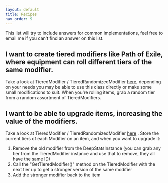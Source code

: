 ```yaml
---
layout: default
title: Recipes
nav_order: 9
---
```


This list will try to include answers for common implementations, feel free to email me if you can't find an answer on this list.

## I want to create tiered modifiers like Path of Exile, where equipment can roll different tiers of the same modifier.
Take a look at TieredModifier / TieredRandomizedModifier [here](runtime/otherModifierTypes.md), depending on your needs you may be able to use this class directly or make some small modifications to suit. When you're rolling items, grab a random tier from a random assortment of TieredModifiers.

## I want to be able to upgrade items, increasing the value of the modifiers.
Take a look at TieredModifier / TieredRandomizedModifier [here](runtime/otherModifierTypes.md) . Store the current tiers of each Modifier on an item, and when you want to upgrade it:
1. Remove the old modifier from the DeepStatsInstance (you can grab any tier from the TieredModifier instance and use that to remove, they all have the same ID)
2. Call the "GetTieredModifier()" method on the TieredModifier with the next tier up to get a stronger version of the same modifier
3. Add the stronger modifier back to the item
